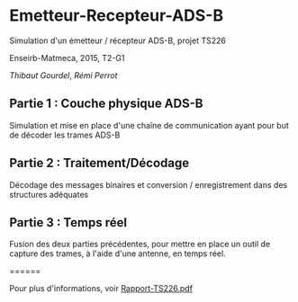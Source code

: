 # Emetteur-Recepteur-ADS-B

Simulation d'un émetteur / récepteur ADS-B, projet TS226

Enseirb-Matmeca, 2015, T2-G1

*Thibaut Gourdel*, *Rémi Perrot*

## Partie 1 : Couche physique ADS-B

Simulation et mise en place d'une chaîne de communication ayant pour but de décoder les trames ADS-B

## Partie 2 : Traitement/Décodage

Décodage des messages binaires et conversion / enregistrement dans des structures adéquates

## Partie 3 : Temps réel

Fusion des deux parties précédentes, pour mettre en place un outil de capture des trames, à l'aide d'une antenne, en temps réel.

======

Pour plus d'informations, voir [Rapport-TS226.pdf](Rapport_files/Rapport-TS226.pdf)

